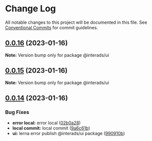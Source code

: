 # Change Log

All notable changes to this project will be documented in this file.
See [Conventional Commits](https://conventionalcommits.org) for commit guidelines.

## [0.0.16](https://github.com/interadsrepo/interads/compare/v0.0.15...v0.0.16) (2023-01-16)

**Note:** Version bump only for package @interads/ui

## [0.0.15](https://github.com/interadsrepo/interads/compare/v0.0.14...v0.0.15) (2023-01-16)

**Note:** Version bump only for package @interads/ui

## [0.0.14](https://github.com/interadsrepo/interads/compare/v0.0.8...v0.0.14) (2023-01-16)

### Bug Fixes

- **error local:** error local ([02b0a28](https://github.com/interadsrepo/interads/commit/02b0a285e4afd7ec3f160963b508651534915131))
- **local commit:** local commit ([9a6c61b](https://github.com/interadsrepo/interads/commit/9a6c61b90ed9fc3a951dd23c58f8629128dee950))
- **ui:** lerna error publish @interads/ui package ([990910b](https://github.com/interadsrepo/interads/commit/990910bbaf970cd697c2748f3e82dd4bf1514820))
